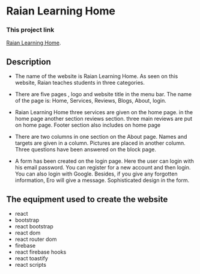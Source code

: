 # Raian Learning Home

### This project link
[Raian Learning Home](https://raian-learning-home.web.app/).

## Description

- The name of the website is Raian Learning Home.  As seen on this website, Raian teaches students in three categories.

- There are five pages , logo and website title in the menu bar. The name of the page is: Home, Services,  Reviews, Blogs, About, login.

- Raian Learning Home three services are given on the home page. in the home page another section reviews section. three main reviews are put on home page. Footer section also includes on home page

- There are two columns in one section on the About page. Names and targets are given in a column. Pictures are placed in another column. Three questions have been answered on the block page.

- A form has been created on the login page. Here the user can login with his email password. You can register for a new account and then login. You can also login with Google. Besides, if you give any forgotten information, Ero will give a message. Sophisticated design in the form.

## The equipment used to create the website

- react
- bootstrap
- react bootstrap
- react dom
- react router dom
- firebase
- react firebase hooks
- react toastify
- react scripts